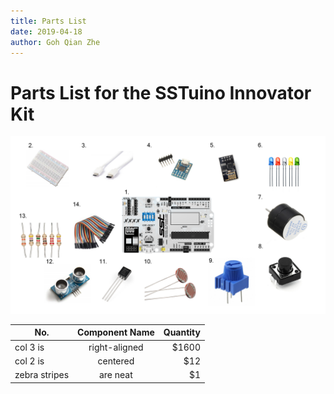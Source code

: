 ```yaml
---
title: Parts List
date: 2019-04-18
author: Goh Qian Zhe
---
```


# Parts List for the SSTuino Innovator Kit

![Parts List](/Image%20Assets/Tutorial%20Image%20Assets/PartsList/Slide1.PNG)

| No.           | Component Name          | Quantity  |
| ------------- |:-----------------------:| ---------:|
| col 3 is      | right-aligned           |     $1600 |
| col 2 is      | centered                |       $12 |
| zebra stripes | are neat                |        $1 |